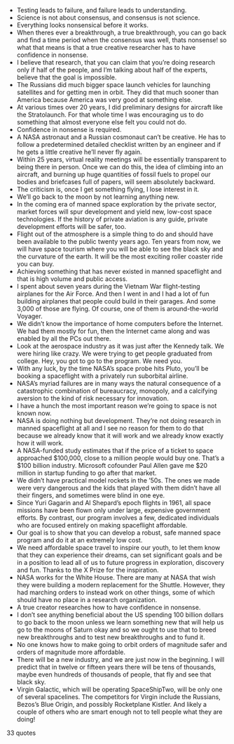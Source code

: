  - Testing leads to failure, and failure leads to understanding.
 - Science is not about consensus, and consensus is not science.
 - Everything looks nonsensical before it works.
 - When theres ever a breakthrough, a true breakthrough, you can go back and find a time period when the consensus was well, thats nonsense! so what that means is that a true creative researcher has to have confidence in nonsense.
 - I believe that research, that you can claim that you’re doing research only if half of the people, and I’m talking about half of the experts, believe that the goal is impossible.
 - The Russians did much bigger space launch vehicles for launching satellites and for getting men in orbit. They did that much sooner than America because America was very good at something else.
 - At various times over 20 years, I did preliminary designs for aircraft like the Stratolaunch. For that whole time I was encouraging us to do something that almost everyone else felt you could not do.
 - Confidence in nonsense is required.
 - A NASA astronaut and a Russian cosmonaut can’t be creative. He has to follow a predetermined detailed checklist written by an engineer and if he gets a little creative he’ll never fly again.
 - Within 25 years, virtual reality meetings will be essentially transparent to being there in person. Once we can do this, the idea of climbing into an aircraft, and burning up huge quantities of fossil fuels to propel our bodies and briefcases full of papers, will seem absolutely backward.
 - The criticism is, once I get something flying, I lose interest in it.
 - We’ll go back to the moon by not learning anything new.
 - In the coming era of manned space exploration by the private sector, market forces will spur development and yield new, low-cost space technologies. If the history of private aviation is any guide, private development efforts will be safer, too.
 - Flight out of the atmosphere is a simple thing to do and should have been available to the public twenty years ago. Ten years from now, we will have space tourism where you will be able to see the black sky and the curvature of the earth. It will be the most exciting roller coaster ride you can buy.
 - Achieving something that has never existed in manned spaceflight and that is high volume and public access.
 - I spent about seven years during the Vietnam War flight-testing airplanes for the Air Force. And then I went in and I had a lot of fun building airplanes that people could build in their garages. And some 3,000 of those are flying. Of course, one of them is around-the-world Voyager.
 - We didn’t know the importance of home computers before the Internet. We had them mostly for fun, then the Internet came along and was enabled by all the PCs out there.
 - Look at the aerospace industry as it was just after the Kennedy talk. We were hiring like crazy. We were trying to get people graduated from college. Hey, you got to go to the program. We need you.
 - With any luck, by the time NASA’s space probe hits Pluto, you’ll be booking a spaceflight with a privately run suborbital airline.
 - NASA’s myriad failures are in many ways the natural consequence of a catastrophic combination of bureaucracy, monopoly, and a calcifying aversion to the kind of risk necessary for innovation.
 - I have a hunch the most important reason we’re going to space is not known now.
 - NASA is doing nothing but development. They’re not doing research in manned spaceflight at all and I see no reason for them to do that because we already know that it will work and we already know exactly how it will work.
 - A NASA-funded study estimates that if the price of a ticket to space approached $100,000, close to a million people would buy one. That’s a $100 billion industry. Microsoft cofounder Paul Allen gave me $20 million in startup funding to go after that market.
 - We didn’t have practical model rockets in the ’50s. The ones we made were very dangerous and the kids that played with them didn’t have all their fingers, and sometimes were blind in one eye.
 - Since Yuri Gagarin and Al Shepard’s epoch flights in 1961, all space missions have been flown only under large, expensive government efforts. By contrast, our program involves a few, dedicated individuals who are focused entirely on making spaceflight affordable.
 - Our goal is to show that you can develop a robust, safe manned space program and do it at an extremely low cost.
 - We need affordable space travel to inspire our youth, to let them know that they can experience their dreams, can set significant goals and be in a position to lead all of us to future progress in exploration, discovery and fun. Thanks to the X Prize for the inspiration.
 - NASA works for the White House. There are many at NASA that wish they were building a modern replacement for the Shuttle. However, they had marching orders to instead work on other things, some of which should have no place in a research organization.
 - A true creator researches how to have confidence in nonsense.
 - I don’t see anything beneficial about the US spending 100 billion dollars to go back to the moon unless we learn something new that will help us go to the moons of Saturn okay and so we ought to use that to breed new breakthroughs and to test new breakthroughs and to fund it.
 - No one knows how to make going to orbit orders of magnitude safer and orders of magnitude more affordable.
 - There will be a new industry, and we are just now in the beginning. I will predict that in twelve or fifteen years there will be tens of thousands, maybe even hundreds of thousands of people, that fly and see that black sky.
 - Virgin Galactic, which will be operating SpaceShipTwo, will be only one of several spacelines. The competitors for Virgin include the Russians, Bezos’s Blue Origin, and possibly Rocketplane Kistler. And likely a couple of others who are smart enough not to tell people what they are doing!

33 quotes
